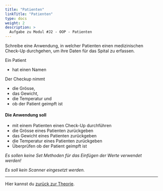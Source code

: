 ```yaml
---
title: "Patienten"
linkTitle: "Patienten"
type: docs
weight: 2
description: >
  Aufgabe zu Modul #J2 - OOP - Patienten
---
```


Schreibe eine Anwendung, in welcher Patienten einen medizinischen Check-Up durchgehen,
um ihre Daten für das Spital zu erfassen.

Ein Patient

- hat einen Namen

Der Checkup nimmt

- die Grösse,
- das Gewicht,
- die Temperatur und
- ob der Patient geimpft ist

#### Die Anwendung soll

- mit einem Patienten einen Check-Up durchführen
- die Grösse eines Patienten zurückgeben
- das Gewicht eines Patienten zurückgeben
- die Temperatur eines Patienten zurückgeben
- Überprüfen ob der Patient geimpft ist

_Es sollen keine Set Methoden für das Einfügen der Werte verwendet werden!_

_Es soll kein Scanner eingesetzt werden._

---

Hier kannst du [zurück zur Theorie](../../../../docs/java/j2-oop).
